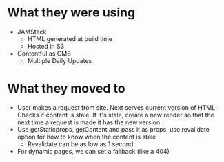 # What they were using
- JAMStack
  - HTML generated at build time
  - Hosted in S3
- Contentful as CMS
  - Multiple Daily Updates

# What they moved to
- User makes a request from site. Next serves current version of HTML. Checks if content is stale. If it's stale, create a new render so that the next time a request is made it has the new version.
- Use getStaticprops, getContent and pass it as props, use revalidate option for how to know when the content is stale
  - Revalidate can be as low as 1 second
- For dynamic pages, we can set a fallback (like a 404)